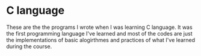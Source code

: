 # C language
These are the the programs I wrote when I was learning C language. It was the first programming language I've learned and most of the codes are just the implementations of basic alogirthmes and practices of what I've learned during the course.
